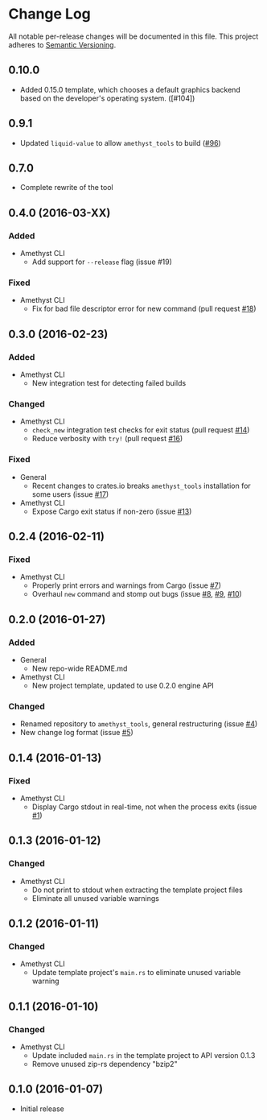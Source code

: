 # Change Log

All notable per-release changes will be documented in this file. This project
adheres to [Semantic Versioning][sv].

[sv]: http://semver.org/

## 0.10.0

* Added 0.15.0 template, which chooses a default graphics backend based on the developer's operating system. ([#104])

[#96]: https://github.com/amethyst/tools/pulls/104

## 0.9.1

* Updated `liquid-value` to allow `amethyst_tools` to build ([#96])

[#96]: https://github.com/amethyst/tools/issues/96

## 0.7.0

* Complete rewrite of the tool

## 0.4.0 (2016-03-XX)

### Added
* Amethyst CLI
  * Add support for `--release` flag (issue #19)

### Fixed
* Amethyst CLI
  * Fix for bad file descriptor error for new command (pull request [#18])

[#18]: https://github.com/amethyst/tools/issues/18
[#19]: https://github.com/amethyst/tools/issues/19

## 0.3.0 (2016-02-23)

### Added
* Amethyst CLI
  * New integration test for detecting failed builds

### Changed
* Amethyst CLI
  * `check_new` integration test checks for exit status (pull request [#14])
  * Reduce verbosity with `try!` (pull request [#16])

[#14]: https://github.com/amethyst/tools/issues/14
[#16]: https://github.com/amethyst/tools/issues/16

### Fixed
* General
  * Recent changes to crates.io breaks `amethyst_tools` installation for some
    users (issue [#17])
* Amethyst CLI
  * Expose Cargo exit status if non-zero (issue [#13])

[#13]: https://github.com/amethyst/tools/issues/13
[#17]: https://github.com/amethyst/tools/issues/17

## 0.2.4 (2016-02-11)

### Fixed
* Amethyst CLI
  * Properly print errors and warnings from Cargo (issue [#7])
  * Overhaul `new` command and stomp out bugs (issue [#8], [#9], [#10])

[#7]: https://github.com/amethyst/tools/issues/7
[#8]: https://github.com/amethyst/tools/issues/8
[#9]: https://github.com/amethyst/tools/issues/9
[#10]: https://github.com/amethyst/tools/issues/10

## 0.2.0 (2016-01-27)

### Added
* General
  * New repo-wide README.md
* Amethyst CLI
  * New project template, updated to use 0.2.0 engine API

### Changed
* Renamed repository to `amethyst_tools`, general restructuring (issue [#4])
* New change log format (issue [#5])

[#4]: https://github.com/amethyst/tools/issues/4
[#5]: https://github.com/amethyst/tools/issues/5

## 0.1.4 (2016-01-13)

### Fixed
* Amethyst CLI
  * Display Cargo stdout in real-time, not when the process exits (issue [#1])

[#1]: https://github.com/amethyst/tools/issues/1

## 0.1.3 (2016-01-12)

### Changed
* Amethyst CLI
  * Do not print to stdout when extracting the template project files
  * Eliminate all unused variable warnings

## 0.1.2 (2016-01-11)

### Changed
* Amethyst CLI
  * Update template project's `main.rs` to eliminate unused variable warning

## 0.1.1 (2016-01-10)

### Changed
* Amethyst CLI
  * Update included `main.rs` in the template project to API version 0.1.3
  * Remove unused zip-rs dependency "bzip2"

## 0.1.0 (2016-01-07)

* Initial release
